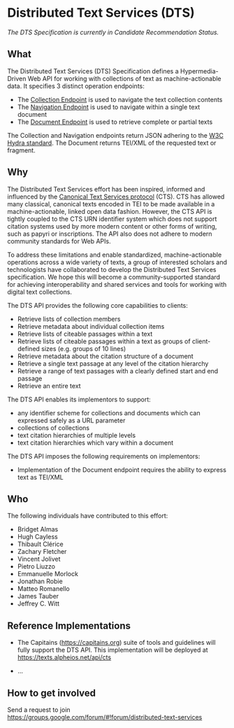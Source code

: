 # Distributed Text Services (DTS)

*The DTS Specification is currently in Candidate Recommendation Status.*

## What

The Distributed Text Services (DTS) Specification defines a Hypermedia-Driven Web API for working with collections of text as machine-actionable data.
It specifies 3 distinct operation endpoints:

- The [Collection Endpoint](Collection-Endpoint.md) is used to navigate the text collection contents 
- The [Navigation Endpoint](Navigation-Endpoint.md) is used to navigate within a single text document
- The [Document Endpoint](Document-Endpoint.md) is used to retrieve complete or partial texts

The Collection and Navigation endpoints return JSON adhering to the [W3C Hydra standard](http://www.hydra-cg.com/spec/latest/core/). The Document returns TEI/XML of the requested text or fragment.

## Why

The Distributed Text Services effort has been inspired, informed and influenced by the [Canonical Text Services protocol](http://cite-architecture.github.io/cts/) (CTS). CTS has allowed many classical, canonical texts encoded in TEI to be made available in a machine-actionable, linked open data fashion. However, the CTS API is tightly coupled to the CTS URN identifier system which does not support citation systems used by more modern content or other forms of writing, such as papyri or inscriptions. The API also does not adhere to modern community standards for Web APIs.

To address these limitations and enable standardized, machine-actionable operations across a wide variety of texts, a group of interested scholars and technologists have collaborated to develop the Distributed Text Services specification. We hope this will become a community-supported standard for achieving interoperability
and shared services and tools for working with digital text collections.

The DTS API provides the following core capabilities to clients:

* Retrieve lists of collection members
* Retrieve metadata about individual collection items
* Retrieve lists of citeable passages within a text
* Retrieve lists of citeable passages within a text as groups of client-defined sizes (e.g. groups of 10 lines)
* Retrieve metadata about the citation structure of a document
* Retrieve a single text passage at any level of the citation hierarchy
* Retrieve a range of text passages with a clearly defined start and end passage
* Retrieve an entire text

The DTS API enables its implementors to support:

* any identifier scheme for collections and documents which can expressed safely as a URL parameter
* collections of collections
* text citation hierarchies of multiple levels
* text citation hierarchies which vary within a document

The DTS API imposes the following requirements on implementors:

* Implementation of the Document endpoint requires the ability to express text as TEI/XML

## Who

The following individuals have contributed to this effort:

* Bridget Almas
* Hugh Cayless
* Thibault Clérice
* Zachary Fletcher
* Vincent Jolivet
* Pietro Liuzzo
* Emmanuelle Morlock
* Jonathan Robie
* Matteo Romanello
* James Tauber
* Jeffrey C. Witt

## Reference Implementations

* The Capitains (https://capitains.org) suite of tools and guidelines will fully support the DTS API. This implementation will be deployed at https://texts.alpheios.net/api/cts

* ...

## How to get involved

Send a request to join https://groups.google.com/forum/#!forum/distributed-text-services


